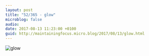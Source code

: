 ```yaml
---
layout: post
title: "52/365 - glow"
microblog: false
audio: 
date: 2017-08-13 11:23:00 +0100
guid: http://maintainingfocus.micro.blog/2017/08/13/glow.html
---
```

![glow](https://f000.backblazeb2.com/file/Roel-Share/glow.jpg)
